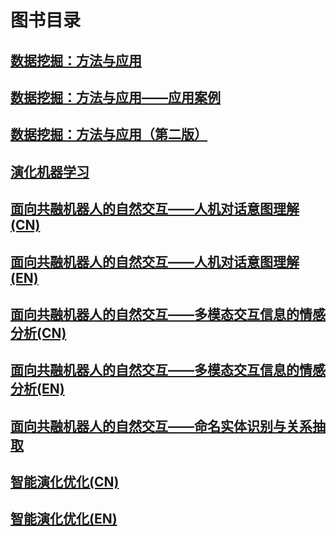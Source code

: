 # 图书目录

## [数据挖掘：方法与应用](DataMining-MethodologyandApplications)

## [数据挖掘：方法与应用——应用案例](DataMining-MethodsandApplications-ApplicationCases)

## [数据挖掘：方法与应用（第二版）](DataMining-MethodologyandApplications(2nd-edition))

## [演化机器学习](演化机器学习) 

## [面向共融机器人的自然交互——人机对话意图理解(CN)](面向智能机器人的自然交互——人机对话意图理解)

## [面向共融机器人的自然交互——人机对话意图理解(EN)](Intent-Recognition-for-Human-Machine-Interactions)

## [面向共融机器人的自然交互——多模态交互信息的情感分析(CN)](面向共融机器人的自然交互——多模态交互信息的情感分析)

## [面向共融机器人的自然交互——多模态交互信息的情感分析(EN)](Multi-Modal-Sentiment-Analysis)

## [面向共融机器人的自然交互——命名实体识别与关系抽取](面向共融机器人的自然交互——命名实体识别与关系抽取)

## [智能演化优化(CN)](智能演化优化)

## [智能演化优化(EN)](Intelligent-Evolutionary-Optimization)
